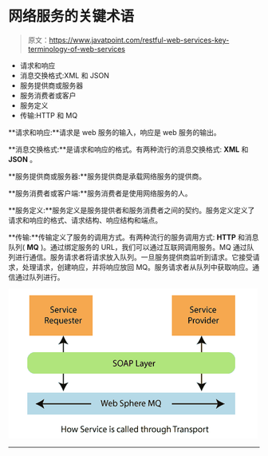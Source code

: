 # 网络服务的关键术语

> 原文：<https://www.javatpoint.com/restful-web-services-key-terminology-of-web-services>

*   请求和响应
*   消息交换格式:XML 和 JSON
*   服务提供商或服务器
*   服务消费者或客户
*   服务定义
*   传输:HTTP 和 MQ

**请求和响应:**请求是 web 服务的输入，响应是 web 服务的输出。

**消息交换格式:**是请求和响应的格式。有两种流行的消息交换格式: **XML** 和 **JSON** 。

**服务提供商或服务器:**服务提供商是承载网络服务的提供商。

**服务消费者或客户端:**服务消费者是使用网络服务的人。

**服务定义:**服务定义是服务提供者和服务消费者之间的契约。服务定义定义了请求和响应的格式、请求结构、响应结构和端点。

**传输:**传输定义了服务的调用方式。有两种流行的服务调用方式: **HTTP** 和消息队列( **MQ** )。通过绑定服务的 URL，我们可以通过互联网调用服务。MQ 通过队列进行通信。服务请求者将请求放入队列。一旦服务提供商监听到请求。它接受请求，处理请求，创建响应，并将响应放回 MQ。服务请求者从队列中获取响应。通信通过队列进行。

![Key Terminology of Web Services](img/97e19b981db31d36073e21262c13aeaf.png)

* * *